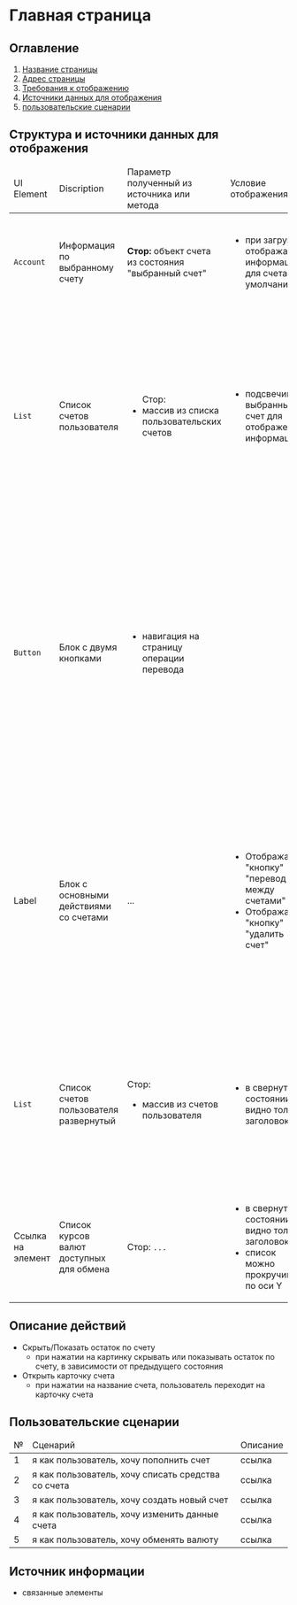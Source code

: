 # Главная страница

## Оглавление
1. [Название страницы](#главная-страница)
2. [Адрес страницы](#адрес-страницы)
3. [Требования к отображению](#требования-к-отображению)
4. [Источники данных для отображения](#источники-данных-для-отображения)
5. [пользовательские сценарии](#пользовательские-сценарии)

## Структура и источники данных для отображения
<table>
  <thead>
    <tr>
      <td>UI Element</td>
      <td>Discription</td>
      <td>Параметр полученный из источника или метода</td>
      <td>Условие отображения</td>
      <td>Доступные действия</td>
    </tr>
  </thead>
  <tbody>
    <tr>
<!-- ссылка на компонент -->
      <td>
        <code>Account</code>
      </td>
<!-- краткое название -->
      <td>Информация по выбранному счету</td>
<!-- параметры для отображения -->
      <td>
        <p><strong>Стор:</strong> объект счета из состояния "выбранный счет"</p>
      </td>
<!-- условия отображения -->
      <td>
        <ul>
          <li>при загрузке отображать информацию для счета по умолчанию</li>
        </ul>
      </td>
<!-- действия с компонентом -->
      <td>
        <ol>
          <li><a href="#описание-действий">Скрыть/Показать остаток по счету</a>
          <li><a href="#описание-действий">Открыть карточку счета</a>
        </ol>
      </td>
    </tr>
    <tr>
<!-- ссылка на компонент -->
      <td>
        <code>List</code>
      </td>
<!-- краткое название -->
      <td>Список счетов пользователя</td>
<!-- параметры для отображения -->
      <td>
        <ul>Стор:
          <li>массив из списка пользовательских счетов</li>
        </ul>
      </td>
<!-- условия отображения -->
      <td>
        <ul>
          <li>подсвечивать выбранный счет для отображения информации</li>
        </ul>
      </td>
<!-- действия с компонентом -->
      <td>
        <ul>
          <li>при клике на иконку счета в состояние "выбранный счет" передается объект нового счета</li>
          <li>при клике на элемент с иконкой "+" открывается модальное окно с формой для создания нового счета</li>
        </ul>
      </td>
    </tr>
    <tr>
<!-- ссылка на компонент -->
      <td>
        <code>Button</code>
      </td>
<!-- краткое название -->
      <td>Блок с двумя кнопками</td>
<!-- передаваемые атрибуты -->
      <td>
        <ul>
          <li>навигация на страницу операции перевода</li>
        </ul>
      </td>
<!-- условия отображения -->
      <td></td>
<!-- действия с компонентом -->
      <td>
        <ul>
          <li>при клике на кнопку "Вывести" пользователь переходит на старницу операции перевода средств с типом "списание"</li>
          <li>при клике на кнопку "Пополнить" пользователь переходит на старницу операции перевода средств с типом "пополнение"</li>
        </ul>
      </td>
    </tr>
    <tr>
<!-- ссылка на компонент -->
      <td>Label</td>
<!-- краткое название -->
      <td>Блок с основными действиями со счетами</td>
<!-- передаваемые атрибуты -->
      <td>
        ...
      </td>
<!-- условия отображения -->
      <td>
        <ul>
          <li>Отображать "кнопку" "перевод между счетами"</li>
          <li>Отображать "кнопку" "удалить счет"</li>
        </ul>
      </td>
<!-- действия с компонентом -->
          <td>
            <ul>
              <li>При нажатии на кнопку "перевод между счетами" пользователь переходит на старницу транзакций</li>
              <li>При нажатии на кнопку "удалить счет" открывается модальное окно с просьбой подтвердить действия</li>
            </ul>
          </td>
      </tr>
      <tr>
<!-- ссылка на компонент -->
          <td>
            <code>List</code>
          </td>
<!-- краткое название -->
          <td>Список счетов пользователя развернутый</td>
<!-- параметры для отображения -->
        <td>Стор:
          <ul>
            <li>массив из счетов пользователя</li>
          </ul>
        </td>
<!-- условия отображения -->
        <td>
          <ul>
            <li>в свернутом состоянии видно только заголовок</li>
          </ul>
        </td>
<!-- ссылка на компонент -->
        <td>
          <ul>
            <li>при нажатии на счет открывать карточку счета</li>
            <li>При нажатии на кнопку "+ Создать новый счет" открывается модальное окно для создания нового счета</li>
          </ul>
        </td>
    </tr>
    <tr>
<!-- ссылка на компонент -->
      <td>Ссылка на элемент</td>
<!-- краткое название -->
      <td>Список курсов валют доступных для обмена</td>
<!-- передаваемые атрибуты -->
      <td>Стор:
        <code>...</code></br>
      </td>
<!-- условия отображения -->
      <td>
        <ul>
          <li>в свернутом состоянии видно только заголовок</li>
          <li>список можно прокручивать по оси Y</li>
        </ul>
      </td>
<!-- действия с компонентом -->
      <td>
        <ul>
          <li>при нажатии на курс валюты открывать страницу обмена валют</li>
        </ul>
      </td>
    </tr>
  </tbody>
</table>

## Описание действий
- Скрыть/Показать остаток по счету
  - при нажатии на картинку скрывать или показывать остаток по счету, в зависимости от предыдущего состояния
- Открыть карточку счета
  - при нажатии на название счета, пользователь переходит на карточку счета


## Пользовательские сценарии
<table>
  <thead>
    <tr>
      <td>№</td>
      <td>Сценарий</td>
      <td>Описание</td>
    </tr>
  </thead>
  <tbody>
    <tr>
<!-- порядковый номер -->
      <td>1</td>
<!-- сценарий пользователя -->
      <td>я как пользователь, хочу пополнить счет</td>
<!-- ссылка на описание -->
      <td>ссылка</td>
    </tr>
    <tr>
<!-- порядковый номер -->
      <td>2</td>
<!-- сценарий пользователя -->
      <td>я как пользователь, хочу списать средства со счета</td>
<!-- ссылка на описание -->
      <td>ссылка</td>
    </tr>
    <tr>
<!-- порядковый номер -->
      <td>3</td>
<!-- сценарий пользователя -->
      <td>я как пользователь, хочу создать новый счет</td>
<!-- ссылка на описание -->
      <td>ссылка</td>
    </tr>
    <tr>
<!-- порядковый номер -->
      <td>4</td>
<!-- сценарий пользователя -->
      <td>я как пользователь, хочу изменить данные счета</td>
<!-- ссылка на описание -->
      <td>ссылка</td>
    </tr>
    <tr>
<!-- порядковый номер -->
      <td>5</td>
<!-- сценарий пользователя -->
      <td>я как пользователь, хочу обменять валюту</td>
<!-- ссылка на описание -->
      <td>ссылка</td>
    </tr>
  </tbody>
</table>

## Источник информации
- связанные элементы